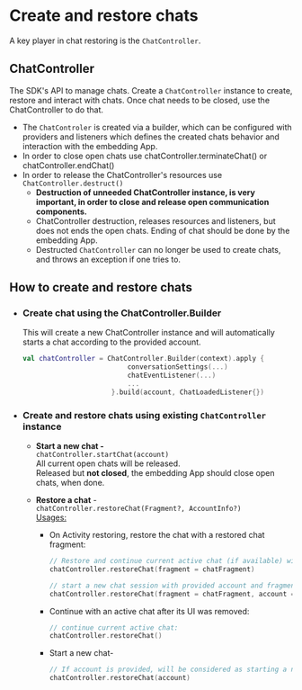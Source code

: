 # Create and restore chats 
A key player in chat restoring is the `ChatController`.

## ChatController
The SDK's API to manage chats. Create a `ChatController` instance to create, restore and interact with chats. Once chat needs to be closed, use the ChatController to do that.   
- The `ChatControler` is created via a builder, which can be configured with providers and listeners which defines the created chats behavior and interaction with the embedding App.  
- In order to close open chats use chatController.terminateChat() or chatController.endChat() 
- In order to release the ChatController's resources use `ChatController.destruct()`   
  - **Destruction of unneeded ChatController instance, is very important, in order to close and release open communication components.**
  - ChatController destruction, releases resources and listeners, but does not ends the open chats. Ending of chat should be done by the embedding App.   
  - Destructed `ChatController` can no longer be used to create chats, and throws an exception if one tries to.


## How to create and restore chats
- ### Create chat using the ChatController.Builder
  This will create a new ChatController instance and will automatically starts a chat according to the provided account.
  ```kotlin
  val chatController = ChatController.Builder(context).apply {
                            conversationSettings(...)
                            chatEventListener(...)
                            ...
                        }.build(account, ChatLoadedListener{})
  ```

- ### Create and restore chats using existing `ChatController` instance
  - **Start a new chat -**   
`chatController.startChat(account)`  
  All current open chats will be released.   
  Released but **not closed**, the embedding App should close open chats, when done.

  - **Restore a chat** -    
`chatController.restoreChat(Fragment?, AccountInfo?)`   
    <u>Usages:</u>
    - On Activity restoring, restore the chat with a restored chat fragment:
      ```kotlin
      // Restore and continue current active chat (if available) with provided fragment:
      chatController.restoreChat(fragment = chatFragment)      

      // start a new chat session with provided account and fragment:
      chatController.restoreChat(fragment = chatFragment, account = account)
      ```
  
    - Continue with an active chat after its UI was removed:
      ```kotlin
      // continue current active chat:
      chatController.restoreChat()
      ```
    
    - Start a new chat-
      ```kotlin
      // If account is provided, will be considered as starting a new chat:
      chatController.restoreChat(account)
      ```

